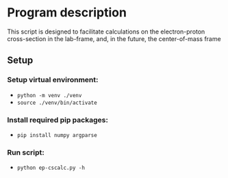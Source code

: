 # Program description
This script is designed to facilitate calculations on the electron-proton
cross-section in the lab-frame, and, in the future, the center-of-mass frame
## Setup
### Setup virtual environment:
- `python -m venv ./venv`
- `source ./venv/bin/activate`
### Install required pip packages:
- `pip install numpy argparse`
### Run script:
- `python ep-cscalc.py -h`

